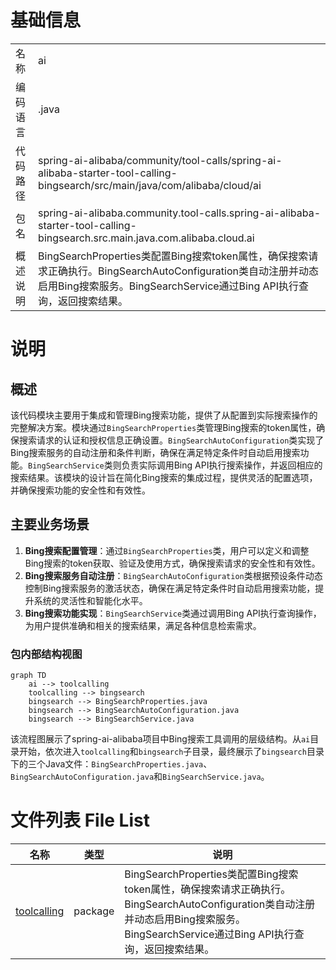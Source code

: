 # 基础信息

|      |      |
|------|------|
| 名称 | ai |
| 编码语言 | .java |
| 代码路径 | spring-ai-alibaba/community/tool-calls/spring-ai-alibaba-starter-tool-calling-bingsearch/src/main/java/com/alibaba/cloud/ai |
| 包名 | spring-ai-alibaba.community.tool-calls.spring-ai-alibaba-starter-tool-calling-bingsearch.src.main.java.com.alibaba.cloud.ai |
| 概述说明 | BingSearchProperties类配置Bing搜索token属性，确保搜索请求正确执行。BingSearchAutoConfiguration类自动注册并动态启用Bing搜索服务。BingSearchService通过Bing API执行查询，返回搜索结果。 |

# 说明

## 概述
该代码模块主要用于集成和管理Bing搜索功能，提供了从配置到实际搜索操作的完整解决方案。模块通过`BingSearchProperties`类管理Bing搜索的token属性，确保搜索请求的认证和授权信息正确设置。`BingSearchAutoConfiguration`类实现了Bing搜索服务的自动注册和条件判断，确保在满足特定条件时自动启用搜索功能。`BingSearchService`类则负责实际调用Bing API执行搜索操作，并返回相应的搜索结果。该模块的设计旨在简化Bing搜索的集成过程，提供灵活的配置选项，并确保搜索功能的安全性和有效性。

## 主要业务场景
1. **Bing搜索配置管理**：通过`BingSearchProperties`类，用户可以定义和调整Bing搜索的token获取、验证及使用方式，确保搜索请求的安全性和有效性。
2. **Bing搜索服务自动注册**：`BingSearchAutoConfiguration`类根据预设条件动态控制Bing搜索服务的激活状态，确保在满足特定条件时自动启用搜索功能，提升系统的灵活性和智能化水平。
3. **Bing搜索功能实现**：`BingSearchService`类通过调用Bing API执行查询操作，为用户提供准确和相关的搜索结果，满足各种信息检索需求。


### 包内部结构视图

```mermaid
graph TD
    ai --> toolcalling
    toolcalling --> bingsearch
    bingsearch --> BingSearchProperties.java
    bingsearch --> BingSearchAutoConfiguration.java
    bingsearch --> BingSearchService.java
```

该流程图展示了spring-ai-alibaba项目中Bing搜索工具调用的层级结构。从`ai`目录开始，依次进入`toolcalling`和`bingsearch`子目录，最终展示了`bingsearch`目录下的三个Java文件：`BingSearchProperties.java`、`BingSearchAutoConfiguration.java`和`BingSearchService.java`。

# 文件列表 File List

| 名称   | 类型  | 说明 |
|-------|------|-------------|
| [toolcalling](toolcalling/_module.md) | package | BingSearchProperties类配置Bing搜索token属性，确保搜索请求正确执行。BingSearchAutoConfiguration类自动注册并动态启用Bing搜索服务。BingSearchService通过Bing API执行查询，返回搜索结果。 |


